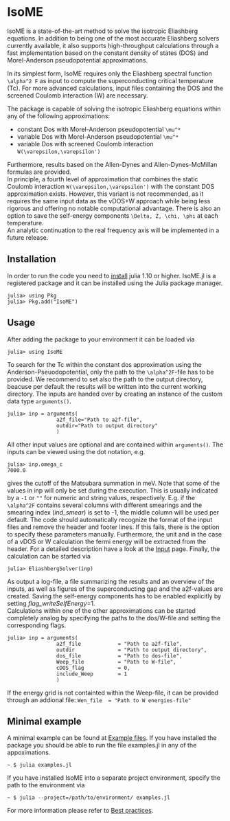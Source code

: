 # IsoME
IsoME is a state-of-the-art method to solve the isotropic Eliashberg equations. 
In addition to being one of the most accurate Eliashberg solvers currently available, it also supports high-throughput 
calculations through a fast implementation based on the constant density of states (DOS) and Morel-Anderson pseudopotential approximations.

In its simplest form, IsoME requires only the Eliashberg spectral function ``\alpha^2 F`` as input to compute the superconducting critical temperature (Tc​). 
For more advanced calculations, input files containing the DOS and the screened Coulomb interaction (W) are necessary.

The package is capable of solving the isotropic Eliashberg equations within any of the following approximations:
- constant Dos with Morel-Anderson pseudopotential ``\mu^*``
- variable Dos with Morel-Anderson pseudopotential ``\mu^*``
- variable Dos with screened Coulomb interaction ``W(\varepsilon,\varepsilon')``

Furthermore, results based on the Allen-Dynes and Allen-Dynes-McMillan formulas are provided.  
In principle, a fourth level of approximation that combines the static Coulomb interaction ``W(\varepsilon,\varepsilon')`` with the constant DOS approximation exists. 
However, this variant is not recommended, as it requires the same input data as the vDOS+W approach while being less rigorous and offering no notable computational advantage.
There is also an option to save the self-energy components ``\Delta, Z, \chi, \phi`` at each temperature.  
An analytic continuation to the real frequency axis will be implemented in a future release.

## Installation
In order to run the code you need to [install](https://julialang.org/downloads/) julia 1.10 or higher.
IsoME.jl is a registered package and it can be installed using the Julia package manager.
```julia-repl 
julia> using Pkg
julia> Pkg.add("IsoME")
```

 ## Usage
After adding the package to your environment it can be loaded via
```julia-repl 
julia> using IsoME
```
To search for the Tc within the constant dos approximation using the Anderson-Pseuodopotential, only the path to the ``\alpha^2F``-file has to be provided. We recommend to set also the path to the output directory, beacuse per default the results will be written into the current working directory. The inputs are handed over by creating an instance of the custom data type `arguments()`.
```julia-repl 
julia> inp = arguments(
                a2f_file="Path to a2f-file", 
                outdir="Path to output directory"
                )
```
All other input values are optional and are contained within `arguments()`. 
The inputs can be viewed using the dot notation, e.g.
```julia-repl 
julia> inp.omega_c
7000.0
```
gives the cutoff of the Matsubara summation in meV. 
Note that some of the values in inp will only be set during the execution. This is usually indicated by a `-1` or `""` for numeric and string values, respectively. 
E.g. if the ``\alpha^2F`` contains several columns with different smearings and the smearing index (*ind_smear*) is set to -1, the middle column will be used per default. 
The code should automatically recognize the format of the input files and remove the header and footer lines. If this fails, there is the option to specify these parameters manually. 
Furthermore, the unit and in the case of a vDOS or W calculation the fermi energy will be extracted from the header. For a detailed description have a look at the [Input](@ref) page.
Finally, the calculation can be started via
```julia-repl 
julia> EliashbergSolver(inp)
```
As output a log-file, a file summarizing the results and an overview of the inputs, as well as figures of the superconducting gap and the a2f-values are created. Saving the self-energy components has to be enabled explicitly by setting *flag_writeSelfEnergy*=1.  
Calculations within one of the other approximations can be started completely analog by specifying the paths to the dos/W-file and setting the corresponding flags.
```julia-repl   
julia> inp = arguments(
                a2f_file            = "Path to a2f-file", 
                outdir              = "Path to output directory",
                dos_file            = "Path to dos-file",
                Weep_file           = "Path to W-file",
                cDOS_flag           = 0,
                include_Weep        = 1
                )
```
If the energy grid is not containted within the Weep-file, it can be provided through an addional file: `Wen_file  = "Path to W energies-file"`

## Minimal example
A minimal example can be found at [Example files](https://github.com/cheil/IsoME.jl/tree/main/test/Nb).
If you have installed the package you should be able to run the file examples.jl in any of the appoximations.
```console
~ $ julia examples.jl
```
If you have installed IsoME into a separate project environment, specify the path to the environment via
```console
~ $ julia --project=/path/to/environment/ examples.jl
```
For more information please refer to [Best practices](@ref).




